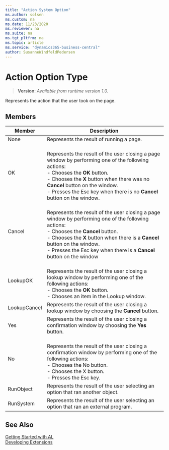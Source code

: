 ```yaml
---
title: "Action System Option"
ms.author: solsen
ms.custom: na
ms.date: 11/23/2020
ms.reviewer: na
ms.suite: na
ms.tgt_pltfrm: na
ms.topic: article
ms.service: "dynamics365-business-central"
author: SusanneWindfeldPedersen
---
```

[//]: # (START>DO_NOT_EDIT)
[//]: # (IMPORTANT:Do not edit any of the content between here and the END>DO_NOT_EDIT.)
[//]: # (Any modifications should be made in the .xml files in the ModernDev repo.)
# Action Option Type
> **Version**: _Available from runtime version 1.0._

Represents the action that the user took on the page.

## Members
|  Member  |  Description  |
|----------------|---------------|
|None|Represents the result of running a page.|
|OK|<br/>      Represents the result of the user closing a page window by performing one of the following actions:<br/>      - Chooses the **OK** button.<br/>      - Chooses the **X** button when there was no **Cancel** button on the window.<br/>      - Presses the Esc key when there is no **Cancel** button on the window.<br/>    |
|Cancel|<br/>      Represents the result of the user closing a page window by performing one of the following actions:<br/>      - Chooses the **Cancel** button.<br/>      - Chooses the **X** button when there is a **Cancel** button on the window.<br/>      - Presses the Esc key when there is a **Cancel** button on the window<br/>    |
|LookupOK|<br/>      Represents the result of the user closing a lookup window by performing one of the following actions:<br/>      - Chooses the **OK** button.<br/>      - Chooses an item in the Lookup window.<br/>    |
|LookupCancel|Represents the result of the user closing a lookup window by choosing the **Cancel** button.|
|Yes|Represents the result of the user closing a confirmation window by choosing the **Yes** button.|
|No|<br/>      Represents the result of the user closing a confirmation window by performing one of the following actions:<br/>      - Chooses the No button.<br/>      - Chooses the X button.<br/>      - Presses the Esc key.<br/>    |
|RunObject|Represents the result of the user selecting an option that ran another object.|
|RunSystem|Represents the result of the user selecting an option that ran an external program.|

[//]: # (IMPORTANT: END>DO_NOT_EDIT)

## See Also  
[Getting Started with AL](../../devenv-get-started.md)  
[Developing Extensions](../../devenv-dev-overview.md)  